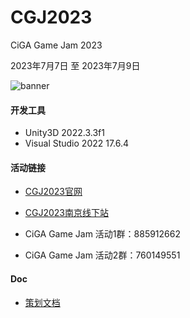 # CGJ2023

CiGA Game Jam 2023

2023年7月7日 至 2023年7月9日

![banner](https://gmhub.com/assets/img/events/cgj/2023/banner.jpg)

#### 开发工具

* Unity3D 2022.3.3f1
* Visual Studio 2022 17.6.4

#### 活动链接

* [CGJ2023官网](https://gmhub.com/jams/cgj2023)
* [CGJ2023南京线下站](https://www.huodongxing.com/event/6707388302200)

* CiGA Game Jam 活动1群：885912662
* CiGA Game Jam 活动2群：760149551

#### Doc
* [策划文档](https://docs.qq.com/doc/DQWtQWmdsdGlqTHl5?groupUin=wiyMB9Wg3esZAe3KhRxEqQ%253D%253D&ADUIN=623285624&ADSESSION=1688765470&ADTAG=CLIENT.QQ.5681_.0&ADPUBNO=27272&_t=1688782628873&u=062f912fd5ba4d4da8bb6426c7108780) 